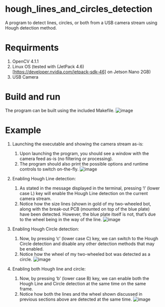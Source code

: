 # hough_lines_and_circles_detection
A program to detect lines, circles, or both from a USB camera stream using Hough detection method.

# Requirments
1. OpenCV 4.1.1
2. Linux OS (tested with (JetPack 4.6)[https://developer.nvidia.com/jetpack-sdk-46] on Jetson Nano 2GB)
3. USB Camera

# Build and run
The program can be built using the included Makefile.
![image](https://user-images.githubusercontent.com/72912013/166826000-11230a28-b302-402d-91cc-b1e8fc1fc851.png)

# Example
1. Launching the executable and showing the camera stream as-is:
    1. Upon launching the program, you should see a window with the camera feed as-is (no filtering or processing).
    2. The program should also print the possible options and runtime controls to switch on-the-fly.
    ![image](https://user-images.githubusercontent.com/72912013/166826489-ab804f56-e2df-40d8-8b99-55ef78b99c2d.png)

2. Enabling Hough Line detection:
    1. As stated in the message displayed in the terminal, pressing ‘l’ (lower case L) key will enable the Hough Line detection on the current camera stream.
    2. Notice how the size lines (shown in gold of my two-wheeled bot, along with the break-out PCB (mounted on top of the blue plate) have been detected. However, the blue plate itself is not, that’s due to the wheel being in the way of the line.
    ![image](https://user-images.githubusercontent.com/72912013/166826620-8630f41a-6276-45b5-8a44-5abe738a2f48.png)


3. Enabling Hough Circle detection:
    1. Now, by pressing ‘c’ (lower case C) key, we can switch to the Hough Circle detection and disable any other detection methods that may be enabled.
    2. Notice how the wheel of my two-wheeled bot was detected as a circle.
    ![image](https://user-images.githubusercontent.com/72912013/166826726-6344ff00-73f0-4f90-b836-96db0412af56.png)


4. Enabling both Hough line and circle:
    1. Now, by pressing ‘b’ (lower case B) key, we can enable both the Hough Line and Circle detection at the same time on the same frame.
    2. Notice how both the lines and the wheel shown discussed in previous sections above are detected at the same time.
    ![image](https://user-images.githubusercontent.com/72912013/166826379-f781f6d3-a54a-4bd7-a782-3ed3fcd80c60.png)


